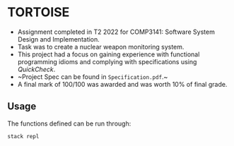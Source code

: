 # TORTOISE

- Assignment completed in T2 2022 for COMP3141: Software System Design and Implementation.
- Task was to create a nuclear weapon monitoring system.
- This project had a focus on gaining experience with functional programming idioms and complying with specifications using _QuickCheck_.
- ~Project Spec can be found in `Specification.pdf`.~
- A final mark of 100/100 was awarded and was worth 10% of final grade.

## Usage

The functions defined can be run through:
```sh
stack repl
```
